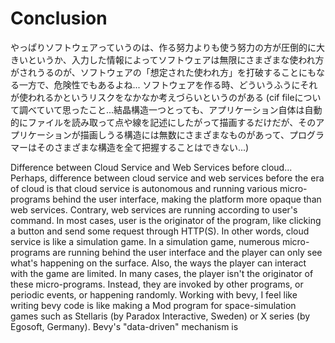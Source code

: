 # Conclusion

やっぱりソフトウェアっていうのは、作る努力よりも使う努力の方が圧倒的に大きいというか、入力した情報によってソフトウェアは無限にさまざまな使われ方がされうるのが、ソフトウェアの「想定された使われ方」を打破することにもなる一方で、危険性でもあるよね...
ソフトウェアを作る時、どういうふうにそれが使われるかというリスクをなかなか考えづらいというのがある
(cif fileについて調べていて思ったこと...結晶構造一つとっても、アプリケーション自体は自動的にファイルを読み取って点や線を記述にしたがって描画するだけだが、そのアプリケーションが描画しうる構造には無数にさまざまなものがあって、プログラマーはそのさまざまな構造を全て把握することはできない...)

Difference between Cloud Service and Web Services before cloud...
    Perhaps, difference between cloud service and web services before the era of cloud is that cloud service is autonomous and running various micro-programs behind the user interface, making the platform more opaque than web services.
    Contrary, web services are running according to user's command. In most cases, user is the originator of the program, like clicking a button and send some request through HTTP(S).
    In other words, cloud service is like a simulation game. In a simulation game, numerous micro-programs are running behind the user interface and the player can only see what's happening on the surface. Also, the ways the player can interact with the game are limited.
    In many cases, the player isn't the originator of these micro-programs. Instead, they are invoked by other programs, or periodic events, or happening randomly.
    Working with bevy, I feel like writing bevy code is like making a Mod program for space-simulation games such as Stellaris (by Paradox Interactive, Sweden) or X series (by Egosoft, Germany).
    Bevy's "data-driven" mechanism is 